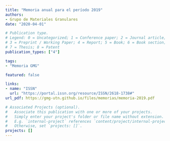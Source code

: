 ```yaml
---
title: "Memoria anual para el período 2019"
authors:
- Grupo de Materiales Granulares
date: "2020-04-01"

# Publication type.
# Legend: 0 = Uncategorized; 1 = Conference paper; 2 = Journal article;
# 3 = Preprint / Working Paper; 4 = Report; 5 = Book; 6 = Book section;
# 7 = Thesis; 8 = Patent
publication_types: ["4"]

tags:
- "Memoria GMG"

featured: false

links:
- name: "ISSN"
  url: "https://portal.issn.org/resource/ISSN/2618-1738#"
url_pdf: https://gmg-utn.github.io/files/memorias/memoria-2019.pdf

# Associated Projects (optional).
#   Associate this publication with one or more of your projects.
#   Simply enter your project's folder or file name without extension.
#   E.g. `internal-project` references `content/project/internal-project/index.md`.
#   Otherwise, set `projects: []`.
projects: []
---
```

